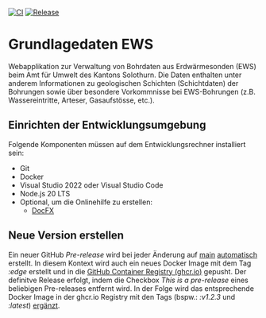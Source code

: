 [![CI](https://github.com/GeoWerkstatt/ews-boda/actions/workflows/ci.yml/badge.svg)](https://github.com/GeoWerkstatt/ews-boda/actions/workflows/ci.yml)
[![Release](https://github.com/GeoWerkstatt/ews-boda/actions/workflows/release.yml/badge.svg)](https://github.com/GeoWerkstatt/ews-boda/actions/workflows/release.yml)

# Grundlagedaten EWS

Webapplikation zur Verwaltung von Bohrdaten aus Erdwärmesonden (EWS) beim Amt für Umwelt des Kantons Solothurn.
Die Daten enthalten unter anderem Informationen zu geologischen Schichten (Schichtdaten) der Bohrungen sowie über besondere Vorkommnisse bei EWS-Bohrungen (z.B. Wassereintritte, Arteser, Gasaufstösse, etc.).

## Einrichten der Entwicklungsumgebung

Folgende Komponenten müssen auf dem Entwicklungsrechner installiert sein:

* Git
* Docker
* Visual Studio 2022 oder Visual Studio Code
* Node.js 20 LTS
* Optional, um die Onlinehilfe zu erstellen:
  * [DocFX](https://github.com/dotnet/docfx)

## Neue Version erstellen

Ein neuer GitHub _Pre-release_ wird bei jeder Änderung auf [main](https://github.com/GeoWerkstatt/ews-boda) [automatisch](./.github/workflows/pre-release.yml) erstellt. In diesem Kontext wird auch ein neues Docker Image mit dem Tag _:edge_ erstellt und in die [GitHub Container Registry (ghcr.io)](https://github.com/geowerkstatt/ews-boda/pkgs/container/ews-boda) gepusht. Der definitve Release erfolgt, indem die Checkbox _This is a pre-release_ eines beliebigen Pre-releases entfernt wird. In der Folge wird das entsprechende Docker Image in der ghcr.io Registry mit den Tags (bspw.: _:v1.2.3_ und _:latest_) [ergänzt](./.github/workflows/release.yml).
